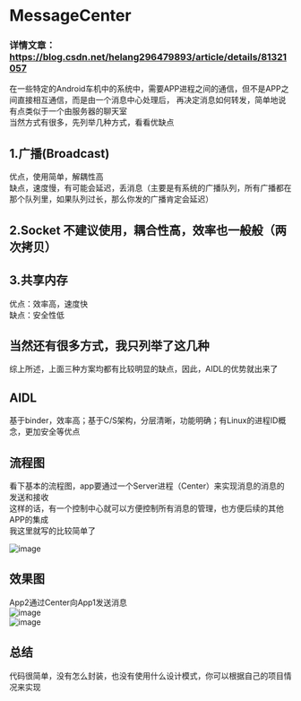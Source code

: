 # MessageCenter
### 详情文章：https://blog.csdn.net/helang296479893/article/details/81321057</br>
在一些特定的Android车机中的系统中，需要APP进程之间的通信，但不是APP之间直接相互通信，而是由一个消息中心处理后，
再决定消息如何转发，简单地说有点类似于一个由服务器的聊天室</br>
当然方式有很多，先列举几种方式，看看优缺点<Br/>
## 1.广播(Broadcast)
优点，使用简单，解耦性高<Br/>
缺点，速度慢，有可能会延迟，丢消息（主要是有系统的广播队列，所有广播都在那个队列里，如果队列过长，那么你发的广播肯定会延迟）<Br/>
## 2.Socket 不建议使用，耦合性高，效率也一般般（两次拷贝）
## 3.共享内存 
优点：效率高，速度快<Br/>
缺点：安全性低<Br/>

## 当然还有很多方式，我只列举了这几种<Br/>
综上所述，上面三种方案均都有比较明显的缺点，因此，AIDL的优势就出来了<Br/>
## AIDL
基于binder，效率高；基于C/S架构，分层清晰，功能明确；有Linux的进程ID概念，更加安全等优点<Br/>
## 流程图
看下基本的流程图，app要通过一个Server进程（Center）来实现消息的消息的发送和接收<Br/>
这样的话，有一个控制中心就可以方便控制所有消息的管理，也方便后续的其他APP的集成<Br/>
我这里就写的比较简单了

![image](https://github.com/helang1991/MessageCenterDemo/blob/master/png/test.png)

## 效果图
App2通过Center向App1发送消息<Br/>
![image](https://github.com/helang1991/MessageCenterDemo/blob/master/png/app2.png)<Br/>
![image](https://github.com/helang1991/MessageCenterDemo/blob/master/png/app1.png)

## 总结
代码很简单，没有怎么封装，也没有使用什么设计模式，你可以根据自己的项目情况来实现<Br/>



